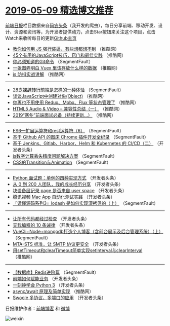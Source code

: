# [2019-05-09 精选博文推荐](https://toutiao.qdkfweb.cn/date/2019/05/09)

[前端日报](https://qdkfweb.cn/c/news)栏目数据来自[码农头条](https://toutiao.qdkfweb.cn/)（我开发的爬虫），每日分享前端、移动开发、设计、资源和资讯等，为开发者提供动力，点击Star按钮来关注这个项目，点击Watch来收听每日的更新[Github主页](https://github.com/kujian/frontendDaily)
* [教你如何用 JS 强行装逼，有些想都想不到](https://toutiao.qdkfweb.cn/110445.html) （推酷网）
* [45个有用的JavaScript技巧，窍门和最佳实践](https://toutiao.qdkfweb.cn/110440.html) （推酷网）
* [你必须知道的Git命令](https://toutiao.qdkfweb.cn/110377.html) （SegmentFault）
* [一张图弄明白 Vuex 里该存放什么样的数据](https://toutiao.qdkfweb.cn/110436.html) （推酷网）
* [js 防抖实战讲解](https://toutiao.qdkfweb.cn/110439.html) （推酷网）

***
* [28岁裸辞转行前端是怎样的一种体验](https://toutiao.qdkfweb.cn/110384.html) （SegmentFault）
* [谈谈JavaScript中创建对象(Object)](https://toutiao.qdkfweb.cn/110441.html) （推酷网）
* [你再也不用使用 Redux、Mobx、Flux 等状态管理了](https://toutiao.qdkfweb.cn/110431.html) （推酷网）
* [HTML5 Audio &amp; Video &#8211; 兼容性总结（一）](https://toutiao.qdkfweb.cn/110443.html) （推酷网）
* [2019“寒冬”前端面试必备（持续更新&#8230;）](https://toutiao.qdkfweb.cn/110433.html) （推酷网）

***
* [ES6—扩展运算符和rest运算符（6）](https://toutiao.qdkfweb.cn/110378.html) （SegmentFault）
* [基于 Github API 的图床 Chrome 插件开发全纪录](https://toutiao.qdkfweb.cn/110376.html) （SegmentFault）
* [基于 Jenkins、Gitlab、Harbor、Helm 和 Kubernetes 的 CI/CD（二）](https://toutiao.qdkfweb.cn/110399.html) （开发者头条）
* [js数字计算丢失精度问题解决方案](https://toutiao.qdkfweb.cn/110380.html) （SegmentFault）
* [CSS的Transition与Animation](https://toutiao.qdkfweb.cn/110381.html) （SegmentFault）

***
* [Python 面试题：单例的四种实现方式](https://toutiao.qdkfweb.cn/110424.html) （开发者头条）
* [从 0 到 200 人团队，我的成长经历分享](https://toutiao.qdkfweb.cn/110395.html) （开发者头条）
* [块设备层记录 page 是否来自 user space](https://toutiao.qdkfweb.cn/110427.html) （开发者头条）
* [腾讯视频 Mac App 自动化测试实践](https://toutiao.qdkfweb.cn/110406.html) （开发者头条）
* [「读懂源码系列3」lodash 是如何实现深拷贝的（上）](https://toutiao.qdkfweb.cn/110385.html) （SegmentFault）

***
* [让所有代码都经过检查](https://toutiao.qdkfweb.cn/110417.html) （开发者头条）
* [无我编程的 10 条诫律](https://toutiao.qdkfweb.cn/110396.html) （开发者头条）
* [VueCli+Node+mongodb打造个人博客（含前台展示及后台管理系统）（上）](https://toutiao.qdkfweb.cn/110375.html) （SegmentFault）
* [MTA-STS 标准，让 SMTP 协议更安全](https://toutiao.qdkfweb.cn/110407.html) （开发者头条）
* [用setTimeout和clearTimeout简单实现setInterval与clearInterval](https://toutiao.qdkfweb.cn/110442.html) （推酷网）

***
* [【数据库】Redis进阶篇](https://toutiao.qdkfweb.cn/110386.html) （SegmentFault）
* [前端如何赋能业务](https://toutiao.qdkfweb.cn/110418.html) （开发者头条）
* [一刻钟学会 Python 3](https://toutiao.qdkfweb.cn/110397.html) （开发者头条）
* [async/await 原理及简单实现](https://toutiao.qdkfweb.cn/110432.html) （推酷网）
* [Swoole 多协议、多端口的应用](https://toutiao.qdkfweb.cn/110408.html) （开发者头条）

日报维护作者：[前端博客](https://qdkfweb.cn/) 和 [微博](https://qdkfweb.cn/go/weibo)

![weixin](https://user-images.githubusercontent.com/3055447/38468989-651132ac-3b80-11e8-8e6b-15122322a9d7.png)
